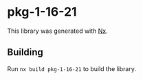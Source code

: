 # pkg-1-16-21

This library was generated with [Nx](https://nx.dev).

## Building

Run `nx build pkg-1-16-21` to build the library.
